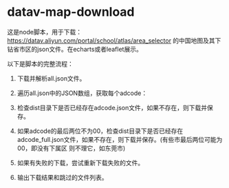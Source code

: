 # datav-map-download

这是node脚本，用于下载：https://datav.aliyun.com/portal/school/atlas/area_selector 的中国地图及其下钻省市区的json文件。在echarts或者leaflet展示。

以下是脚本的完整流程：

1. 下载并解析all.json文件。

2. 遍历all.json中的JSON数组，获取每个adcode：

3. 检查dist目录下是否已经存在adcode.json文件，如果不存在，则下载并保存。

4. 如果adcode的最后两位不为00，检查dist目录下是否已经存在adcode_full.json文件，如果不存在，则下载并保存。(有些市最后两位可能为00，即没有下属区 则不理它，如东莞市)

5. 如果有失败的下载，尝试重新下载失败的文件。

6. 输出下载结果和跳过的文件列表。